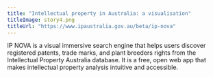 ```yaml
---
title: "Intellectual property in Australia: a visualisation"
titleImage: story4.png
titleUrl: "https://www.ipaustralia.gov.au/beta/ip-nova"
---
```


IP NOVA is a visual immersive search engine that helps users discover registered patents, trade marks, and plant breeders rights from the Intellectual Property Australia database. It is a free, open web app that makes intellectual property analysis intuitive and accessible.